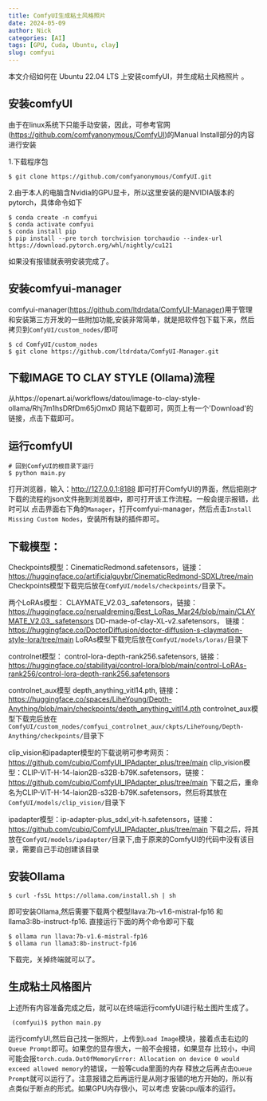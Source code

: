```yaml
---
title: ComfyUI生成粘土风格照片
date: 2024-05-09
author: Nick
categories: [AI]
tags: [GPU, Cuda, Ubuntu, clay]
slug: comfyui
---
```


本文介绍如何在 Ubuntu 22.04 LTS 上安装comfyUI，并生成粘土风格照片 。

## 安装comfyUI
由于在linux系统下只能手动安装，因此，可参考官网(https://github.com/comfyanonymous/ComfyUI)的Manual Install部分的内容进行安装

1.下载程序包
```
$ git clone https://github.com/comfyanonymous/ComfyUI.git
```

2.由于本人的电脑含Nvidia的GPU显卡，所以这里安装的是NVIDIA版本的pytorch，具体命令如下
```
$ conda create -n comfyui
$ conda activate comfyui
$ conda install pip
$ pip install --pre torch torchvision torchaudio --index-url https://download.pytorch.org/whl/nightly/cu121
```

如果没有报错就表明安装完成了。

## 安装comfyui-manager
comfyui-manager(https://github.com/ltdrdata/ComfyUI-Manager)用于管理和安装第三方开发的一些附加功能,安装非常简单，就是把软件包下载下来，然后
拷贝到`ComfyUI/custom_nodes/`即可
```
$ cd ComfyUI/custom_nodes
$ git clone https://github.com/ltdrdata/ComfyUI-Manager.git
```

## 下载IMAGE TO CLAY STYLE (Ollama)流程
从https://openart.ai/workflows/datou/image-to-clay-style-ollama/Rhj7m1hsDRfDm65jOmxD 网站下载即可，网页上有一个'Download'的链接，点击下载即可。

## 运行comfyUI
```
# 回到ComfyUI的根目录下运行
$ python main.py
```
打开浏览器，输入：http://127.0.0.1:8188 即可打开ComfyUI的界面，然后把刚才下载的流程的json文件拖到浏览器中，即可打开该工作流程。一般会提示报错，此时可以
点击界面右下角的`Manager`，打开comfyui-manager，然后点击`Install Missing Custom Nodes`，安装所有缺的插件即可。

## 下载模型：
Checkpoints模型：CinematicRedmond.safetensors，链接：https://huggingface.co/artificialguybr/CinematicRedmond-SDXL/tree/main
Checkpoints模型下载完后放在`ComfyUI/models/checkpoints/`目录下。

两个LoRAs模型：
CLAYMATE_V2.03_.safetensors，链接：https://huggingface.co/nerualdreming/Best_LoRas_Mar24/blob/main/CLAYMATE_V2.03_.safetensors
DD-made-of-clay-XL-v2.safetensors， 链接：https://huggingface.co/DoctorDiffusion/doctor-diffusion-s-claymation-style-lora/tree/main
LoRAs模型下载完后放在`ComfyUI/models/loras/`目录下

controlnet模型：
control-lora-depth-rank256.safetensors, 链接：https://huggingface.co/stabilityai/control-lora/blob/main/control-LoRAs-rank256/control-lora-depth-rank256.safetensors

controlnet_aux模型
depth_anything_vitl14.pth, 链接：https://huggingface.co/spaces/LiheYoung/Depth-Anything/blob/main/checkpoints/depth_anything_vitl14.pth
controlnet_aux模型下载完后放在`ComfyUI/custom_nodes/comfyui_controlnet_aux/ckpts/LiheYoung/Depth-Anything/checkpoints/`目录下

clip_vision和ipadapter模型的下载说明可参考网页：https://github.com/cubiq/ComfyUI_IPAdapter_plus/tree/main
clip_vision模型：CLIP-ViT-H-14-laion2B-s32B-b79K.safetensors，链接：https://github.com/cubiq/ComfyUI_IPAdapter_plus/tree/main
下载之后，重命名为CLIP-ViT-H-14-laion2B-s32B-b79K.safetensors，然后将其放在`ComfyUI/models/clip_vision/`目录下

ipadapter模型：ip-adapter-plus_sdxl_vit-h.safetensors，链接：https://github.com/cubiq/ComfyUI_IPAdapter_plus/tree/main
下载之后，将其放在`ComfyUI/models/ipadapter/`目录下,由于原来的ComfyUI的代码中没有该目录，需要自己手动创建该目录

## 安装Ollama
```
$ curl -fsSL https://ollama.com/install.sh | sh
```
即可安装Ollama,然后需要下载两个模型llava:7b-v1.6-mistral-fp16 和 llama3:8b-instruct-fp16. 直接运行下面的两个命令即可下载
```
$ ollama run llava:7b-v1.6-mistral-fp16
$ ollama run llama3:8b-instruct-fp16
```
下载完，关掉终端就可以了。


## 生成粘土风格图片
上述所有内容准备完成之后，就可以在终端运行comfyUI进行粘土图片生成了。
```
 (comfyui)$ python main.py 
```
运行comfyUI,然后自己找一张照片，上传到`Load Image`模块，接着点击右边的`Queue Prompt`即可。如果您的显存很大，一般不会报错，如果显存
比较小，中间可能会报`torch.cuda.OutOfMemoryError: Allocation on device 0 would exceed allowed memory`的错误，一般等cuda里面的内存
释放之后再点击`Queue Prompt`就可以运行了。注意报错之后再运行是从刚才报错的地方开始的，所以有点类似于断点的形式。如果GPU内存很小，可以考虑
安装cpu版本的运行。




